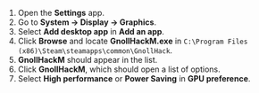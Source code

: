 1. Open the **Settings** app.
2. Go to **System → Display → Graphics**.
3. Select **Add desktop app** in **Add an app**.
4. Click **Browse** and locate **GnollHackM.exe** in `C:\Program Files (x86)\Steam\steamapps\common\GnollHack`.
5. **GnollHackM** should appear in the list.
6. Click **GnollHackM**, which should open a list of options.
7. Select **High performance** or **Power Saving** in **GPU preference**.